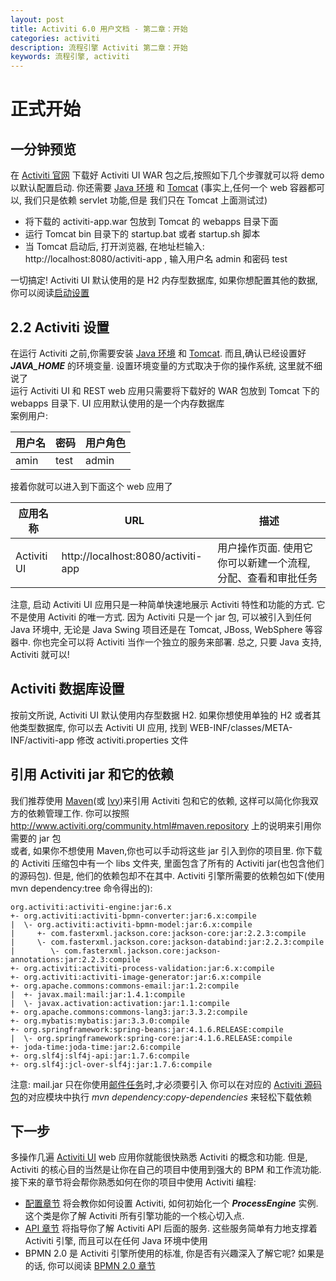 ```yaml
---
layout: post
title: Activiti 6.0 用户文档 - 第二章：开始
categories: activiti
description: 流程引擎 Activiti 第二章：开始
keywords: 流程引擎, activiti
---
```

# 正式开始
## 一分钟预览
在 [Activiti 官网](http://www.activiti.org/) 下载好 Activiti UI WAR 包之后,按照如下几个步骤就可以将 demo 以默认配置启动. 你还需要 [Java 环境](http://java.sun.com/javase/downloads/index.jsp) 和 [Tomcat](http://tomcat.apache.org/download-80.cgi) (事实上,任何一个 web 容器都可以, 我们只是依赖 servlet 功能,但是 我们只在 Tomcat 上面测试过)

- 将下载的 activiti-app.war 包放到 Tomcat 的 webapps 目录下面
- 运行 Tomcat bin 目录下的 startup.bat 或者 startup.sh 脚本
- 当 Tomcat 启动后, 打开浏览器, 在地址栏输入: http://localhost:8080/activiti-app , 输入用户名 admin 和密码 test

一切搞定! Activiti UI 默认使用的是 H2 内存型数据库, 如果你想配置其他的数据, 你可以阅读[启动设置](https://www.activiti.org/userguide/index.html#activiti.setup)
## 2.2 Activiti 设置
在运行 Activiti 之前,你需要安装 [Java 环境](http://java.sun.com/javase/downloads/index.jsp) 和 [Tomcat](http://tomcat.apache.org/download-80.cgi). 而且,确认已经设置好 ***JAVA_HOME*** 的环境变量. 设置环境变量的方式取决于你的操作系统, 这里就不细说了   
运行 Activiti UI 和 REST web 应用只需要将下载好的 WAR 包放到 Tomcat 下的 webapps 目录下. UI 应用默认使用的是一个内存数据库  
案例用户:

| 用户名 | 密码 | 用户角色 |
| ----- | ----- | ----- |
| amin | test | admin |

接着你就可以进入到下面这个 web 应用了

| 应用名称 | URL | 描述 |
| ----- | ----- | ----- |
| Activiti UI | http://localhost:8080/activiti-app | 用户操作页面. 使用它你可以新建一个流程, 分配、查看和审批任务 |

注意, 启动 Activiti UI 应用只是一种简单快速地展示 Activiti 特性和功能的方式. 它不是使用 Activiti 的唯一方式. 因为 Activiti 只是一个 jar 包, 可以被引入到任何 Java 环境中, 无论是 Java Swing 项目还是在 Tomcat, JBoss, WebSphere 等容器中. 你也完全可以将 Activiti 当作一个独立的服务来部署. 总之, 只要 Java 支持, Activiti 就可以!
## Activiti 数据库设置 
按前文所说, Activiti UI 默认使用内存型数据 H2. 如果你想使用单独的 H2 或者其他类型数据库, 你可以去 Activiti UI 应用, 找到  WEB-INF/classes/META-INF/activiti-app 修改 activiti.properties 文件
## 引用 Activiti jar 和它的依赖
我们推荐使用 [Maven](http://maven.apache.org/)(或 [Ivy](http://ant.apache.org/ivy/))来引用 Activiti 包和它的依赖, 这样可以简化你我双方的依赖管理工作. 你可以按照 http://www.activiti.org/community.html#maven.repository 上的说明来引用你需要的 jar 包  
或者, 如果你不想使用 Maven,你也可以手动将这些 jar 引入到你的项目里. 你下载的 Activiti 压缩包中有一个 libs 文件夹, 里面包含了所有的 Activiti jar(也包含他们的源码包). 但是, 他们的依赖包却不在其中. Activiti 引擎所需要的依赖包如下(使用 mvn dependency:tree 命令得出的):
```
org.activiti:activiti-engine:jar:6.x
+- org.activiti:activiti-bpmn-converter:jar:6.x:compile
|  \- org.activiti:activiti-bpmn-model:jar:6.x:compile
|     +- com.fasterxml.jackson.core:jackson-core:jar:2.2.3:compile
|     \- com.fasterxml.jackson.core:jackson-databind:jar:2.2.3:compile
|        \- com.fasterxml.jackson.core:jackson-annotations:jar:2.2.3:compile
+- org.activiti:activiti-process-validation:jar:6.x:compile
+- org.activiti:activiti-image-generator:jar:6.x:compile
+- org.apache.commons:commons-email:jar:1.2:compile
|  +- javax.mail:mail:jar:1.4.1:compile
|  \- javax.activation:activation:jar:1.1:compile
+- org.apache.commons:commons-lang3:jar:3.3.2:compile
+- org.mybatis:mybatis:jar:3.3.0:compile
+- org.springframework:spring-beans:jar:4.1.6.RELEASE:compile
|  \- org.springframework:spring-core:jar:4.1.6.RELEASE:compile
+- joda-time:joda-time:jar:2.6:compile
+- org.slf4j:slf4j-api:jar:1.7.6:compile
+- org.slf4j:jcl-over-slf4j:jar:1.7.6:compile
```
注意: mail.jar 只在你使用[邮件任务](#bpmnEmailTask//TODO)时,才必须要引入
你可以在对应的 [Activiti 源码包](https://github.com/Activiti/Activiti)的对应模块中执行 *mvn dependency:copy-dependencies* 来轻松下载依赖  
## 下一步
多操作几遍 [Activiti UI](#activitiUI) web 应用你就能很快熟悉 Activiti 的概念和功能. 但是, Activiti 的核心目的当然是让你在自己的项目中使用到强大的 BPM 和工作流功能. 接下来的章节将会帮你熟悉如何在你的项目中使用 Activiti 编程:
- [配置章节](https://www.activiti.org/userguide/index.html#configuration) 将会教你如何设置 Activiti, 如何初始化一个 ***ProcessEngine*** 实例. 这个类是你了解 Activiti 所有引擎功能的一个核心切入点.
- [API 章节](https://www.activiti.org/userguide/index.html#chapterApi) 将指导你了解 Activiti
 API 后面的服务. 这些服务简单有力地支撑着 Activiti 引擎, 而且可以在任何 Java 环境中使用
- BPMN 2.0 是 Activiti 引擎所使用的标准, 你是否有兴趣深入了解它呢? 如果是的话, 你可以阅读 [BPMN 2.0 章节](https://www.activiti.org/userguide/index.html#bpmn20)